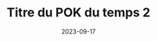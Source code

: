 ---
layout: layout/pok.njk

title: "Titre du POK du temps 2"
authors:
  - Nicolas Ouzoulias

date: 2023-09-17

tags: 
  - "temps 2"

résumé: Un POK traitant d'un sujet.
---